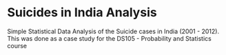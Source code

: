 # Suicides in India Analysis

Simple Statistical Data Analysis of the Suicide cases in India (2001 - 2012). <br>
This was done as a case study for the DS105 - Probability and Statistics course
